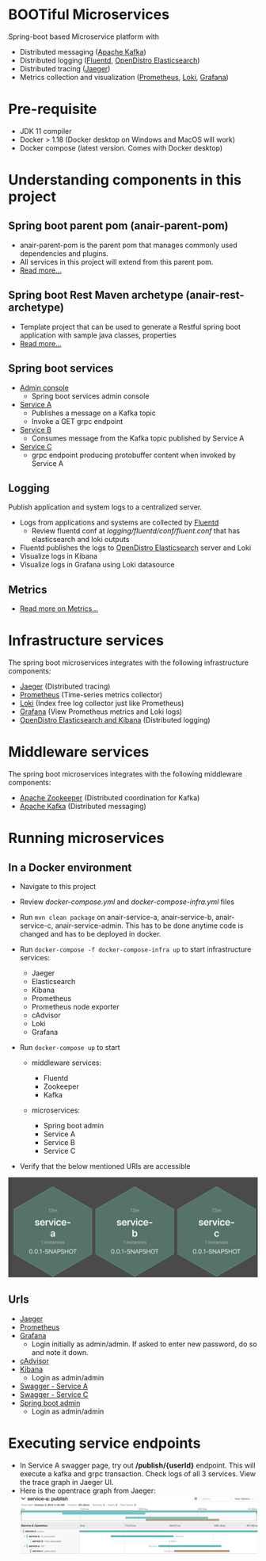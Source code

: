 # BOOTiful Microservices
Spring-boot based Microservice platform with 
- Distributed messaging ([Apache Kafka](https://kafka.apache.org/))
- Distributed logging ([Fluentd](https://www.fluentd.org/), [OpenDistro Elasticsearch](https://opendistro.github.io/for-elasticsearch-docs/))
- Distributed tracing ([Jaeger](https://www.jaegertracing.io/))
- Metrics collection and visualization ([Prometheus](https://prometheus.io/), [Loki](https://grafana.com/oss/loki/), [Grafana](https://grafana.com/))

# Pre-requisite
- JDK 11 compiler
- Docker > 1.18 (Docker desktop on Windows and MacOS will work)
- Docker compose (latest version. Comes with Docker desktop)

# Understanding components in this project
## Spring boot parent pom (anair-parent-pom)
- anair-parent-pom is the parent pom that manages commonly used dependencies and plugins. 
- All services in this project will extend from this parent pom.
- [Read more...](anair-parent-pom/README.md)

## Spring boot Rest Maven archetype (anair-rest-archetype) 
- Template project that can be used to generate a Restful spring boot application with sample java classes, properties
- [Read more...](anair-rest-archetype/README.md)

## Spring boot services
- [Admin console](anair-service-admin/README.md)
    - Spring boot services admin console
- [Service A](anair-service-a/README.md)
    - Publishes a message on a Kafka topic
    - Invoke a GET grpc endpoint
- [Service B](anair-service-b/README.md)
    - Consumes message from the Kafka topic published by Service A
- [Service C](anair-service-c/README.md)
    - grpc endpoint producing protobuffer content when invoked by Service A

## Logging
Publish application and system logs to a centralized server.
- Logs from applications and systems are collected by [Fluentd](https://www.fluentd.org/)
    - Review fluentd conf at _logging/fluentd/conf/fluent.conf_ that has elasticsearch and loki outputs
- Fluentd publishes the logs to [OpenDistro Elasticsearch](https://opendistro.github.io/for-elasticsearch-docs/) server and Loki
- Visualize logs in Kibana
- Visualize logs in Grafana using Loki datasource

## Metrics
- [Read more on Metrics...](metrics/README.md)

# Infrastructure services
The spring boot microservices integrates with the following infrastructure components:
- [Jaeger](https://www.jaegertracing.io/) (Distributed tracing)
- [Prometheus](https://prometheus.io/) (Time-series metrics collector)
- [Loki](https://grafana.com/oss/loki/) (Index free log collector just like Prometheus)
- [Grafana](https://grafana.com/) (View Prometheus metrics and Loki logs)
- [OpenDistro Elasticsearch and Kibana](https://opendistro.github.io/for-elasticsearch-docs/) (Distributed logging)

# Middleware services
The spring boot microservices integrates with the following middleware components:
- [Apache Zookeeper](https://zookeeper.apache.org/) (Distributed coordination for Kafka)
- [Apache Kafka](https://kafka.apache.org/) (Distributed messaging)

# Running microservices
## In a Docker environment
- Navigate to this project
- Review _docker-compose.yml_ and _docker-compose-infra.yml_ files
- Run `mvn clean package` on anair-service-a, anair-service-b, anair-service-c, anair-service-admin. This has to be done anytime code is changed and has to be deployed in docker.
- Run `docker-compose -f docker-compose-infra up` to start infrastructure services:
    - Jaeger
    - Elasticsearch
    - Kibana
    - Prometheus
    - Prometheus node exporter
    - cAdvisor
    - Loki
    - Grafana

- Run `docker-compose up` to start 
    - middleware services:
        - Fluentd
        - Zookeeper
        - Kafka
        
    - microservices:
        - Spring boot admin
        - Service A
        - Service B
        - Service C
- Verify that the below mentioned URls are accessible


![Spring boot admin wallboard](spring-boot-admin.png)

## Urls
- [Jaeger](http://localhost:16686)
- [Prometheus](http://localhost:9090)
- [Grafana](https://localhost:3000)
    - Login initially as admin/admin. If asked to enter new password, do so and note it down.
- [cAdvisor](http://localhost:8090)
- [Kibana](https://localhost:5601)
    - Login as admin/admin    
- [Swagger - Service A](http://localhost:8081/anair-service-a/swagger-ui.html)
- [Swagger - Service C](http://localhost:8083/anair-service-c/swagger-ui.html)
- [Spring boot admin](http://localhost:18080/admin)
    - Login as admin/admin

# Executing service endpoints
- In Service A swagger page, try out __/publish/{userId}__ endpoint. This will execute a kafka and grpc transaction. Check logs of all 3 services. View the trace graph in Jaeger UI.
- Here is the opentrace graph from Jaeger:
![Distributed Trace graph](service_trace.png)
